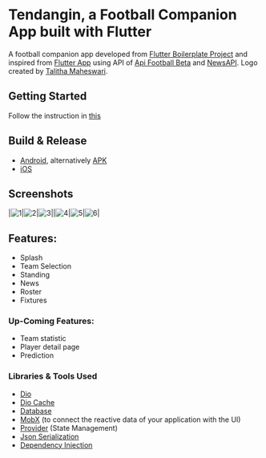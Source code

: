 # Tendangin, a Football Companion App built with Flutter

A football companion app developed from [Flutter Boilerplate Project](https://github.com/zubairehman/flutter-boilerplate-project) and inspired from [Flutter App](https://github.com/shichunlei/flutter_app) using API of [Api Football Beta](https://www.api-football.com/documentation-beta) and [NewsAPI](https://newsapi.org/). Logo created by [Talitha Maheswari](https://www.instagram.com/talithamaheswari/). 

## Getting Started

Follow the instruction in [this](https://github.com/zubairehman/flutter-boilerplate-project)

## Build & Release
* [Android](https://flutter.dev/docs/deployment/android), alternatively [APK](https://s.id/vicon-GDSK-produksi)
* [iOS](https://flutter.dev/docs/deployment/ios)

## Screenshots
|![1](assets/images/screenshots/ss_1.jpg?raw=true "Splash")|![2](assets/images/screenshots/ss_2.jpg?raw=true "Team Selection")|![3](assets/images/screenshots/ss_3.jpg?raw=true "Standing")||![4](assets/images/screenshots/ss_4.jpg?raw=true "Roster")|![5](assets/images/screenshots/ss_5.jpg?raw=true "Fixtures")|![6](assets/images/screenshots/ss_3.jpg?raw=true "News")|

##  Features:

* Splash
* Team Selection
* Standing
* News
* Roster
* Fixtures

### Up-Coming Features:

* Team statistic
* Player detail page
* Prediction

### Libraries & Tools Used

* [Dio](https://github.com/flutterchina/dio)
* [Dio Cache](https://github.com/hurshi/dio-http-cache)
* [Database](https://github.com/tekartik/sembast.dart)
* [MobX](https://github.com/mobxjs/mobx.dart) (to connect the reactive data of your application with the UI)
* [Provider](https://github.com/rrousselGit/provider) (State Management)
* [Json Serialization](https://github.com/dart-lang/json_serializable)
* [Dependency Injection](https://github.com/google/inject.dart)


